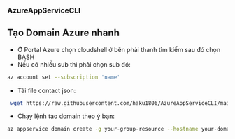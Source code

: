 ### AzureAppServiceCLI

## Tạo Domain Azure nhanh

- Ở Portal Azure chọn cloudshell ở bên phải thanh tìm kiếm sau đó chọn BASH
- Nếu có nhiều sub thì phải chọn sub đó:
```bash
az account set --subscription 'name'
```

- Tải file contact json:
```bash
 wget https://raw.githubusercontent.com/haku1806/AzureAppServiceCLI/main/AppServiceDomain/contact_info.json -O contact.json
```
 
- Chạy lệnh tạo domain theo ý bạn:
```bash
az appservice domain create -g your-group-resource --hostname your-domain --contact-info=@'contact.json' --accept-terms
```
